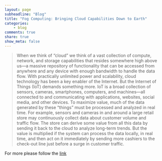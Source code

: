 ```yaml
---
layout: page
subheadline: "Blog"
title: "Fog Computing: Bringing Cloud Capabilities Down to Earth"
categories:
    - blog
comments: true
share: true
show_meta: false
---
```


> When we think of “cloud” we think of a vast collection of compute, network, and storage capabilities that resides somewhere high above us—a massive repository of functionality that can be accessed from anywhere and any device with enough bandwidth to handle the data flow.
With practically unlimited power and scalability, cloud technology has been a key enabler of the Internet. But the Internet of Things (IoT) demands something more. IoT is a broad collection of sensors, cameras, smartphones, computers, and machines—all connected to and communicating with applications, websites, social media, and other devices. To maximize value, much of the data generated by these “things” must be processed and analyzed in real time. For example, sensors and cameras in and around a large retail store may continuously collect data about customer volume and traffic flow. The store can derive some value from all this data by sending it back to the cloud to analyze long-term trends. But the value is multiplied if the system can process the data locally, in real time, and then act on it immediately by sending more cashiers to the check-out line just before a surge in customer traffic.

For more please follow the [link](http://blogs.cisco.com/ioe/fog-computing-bringing-cloud-capabilities-down-to-earth)
